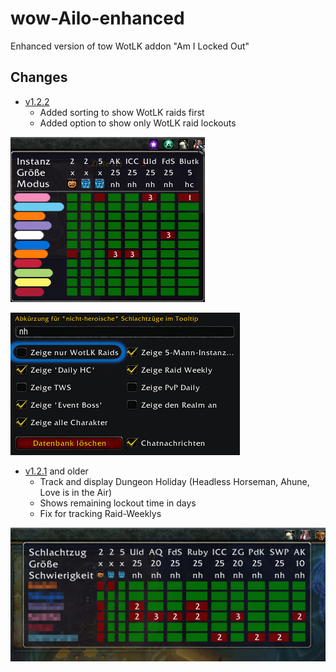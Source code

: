 # wow-Ailo-enhanced
Enhanced version of tow WotLK addon "Am I Locked Out"


## Changes
- [v1.2.2](https://github.com/telkar-rg/wow-Ailo-enhanced/releases/tag/v1.2.2)
  - Added sorting to show WotLK raids first
  - Added option to show only WotLK raid lockouts

![Raid sorting](https://github.com/telkar-rg/wow-Ailo-enhanced/blob/main/_img/1.png?raw=true)

![Options Menu](https://github.com/telkar-rg/wow-Ailo-enhanced/blob/main/_img/2.png?raw=true)

- [v1.2.1](https://github.com/telkar-rg/wow-Ailo-enhanced/releases/tag/v1.2.2) and older
  - Track and display Dungeon Holiday (Headless Horseman, Ahune, Love is in the Air)
  - Shows remaining lockout time in days
  - Fix for tracking Raid-Weeklys
  
![Showing off new features](https://github.com/telkar-rg/wow-Ailo-enhanced/blob/main/_img/3.png?raw=true)
